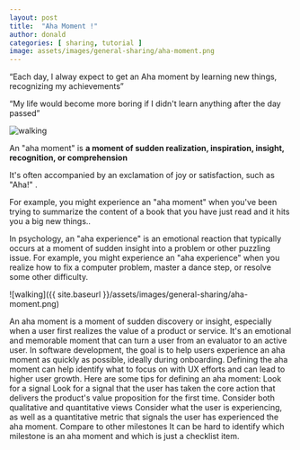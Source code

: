 ```yaml
---
layout: post
title:  "Aha Moment !"
author: donald
categories: [ sharing, tutorial ]
image: assets/images/general-sharing/aha-moment.png
---
```

“Each day, I alway expect to get an Aha moment by learning new things, recognizing my achievements”

“My life would become more boring if I didn't learn anything after the day passed”

![walking](https://www.fatherhood.org/hs-fs/hubfs/Images/Blog/NFI_Blog_facilitate-aha-moments.png?width=906&name=NFI_Blog_facilitate-aha-moments.png)

An "aha moment" is **a moment of sudden realization, inspiration, insight, recognition, or comprehension**

It's often accompanied by an exclamation of joy or satisfaction, such as "Aha!" .

For example, you might experience an "aha moment" when you've been trying to summarize the content of a book that you have just read and it hits you a big new things..

In psychology, an "aha experience" is an emotional reaction that typically occurs at a moment of sudden insight into a problem or other puzzling issue. For example, you might experience an "aha experience" when you realize how to fix a computer problem, master a dance step, or resolve some other difficulty.

![walking]({{ site.baseurl }}/assets/images/general-sharing/aha-moment.png)

An aha moment is a moment of sudden discovery or insight, especially when a user first realizes the value of a product or service. It's an emotional and memorable moment that can turn a user from an evaluator to an active user.
In software development, the goal is to help users experience an aha moment as quickly as possible, ideally during onboarding. Defining the aha moment can help identify what to focus on with UX efforts and can lead to higher user growth.
Here are some tips for defining an aha moment:
Look for a signal
Look for a signal that the user has taken the core action that delivers the product's value proposition for the first time.
Consider both qualitative and quantitative views
Consider what the user is experiencing, as well as a quantitative metric that signals the user has experienced the aha moment.
Compare to other milestones
It can be hard to identify which milestone is an aha moment and which is just a checklist item. 
